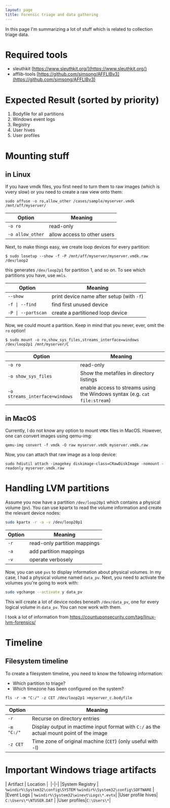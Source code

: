 ```yaml
---
layout: page
title: Forensic triage and data gathering
---
```


In this page I'm summarizing a lot of stuff which is related to collection triage data.

# Required tools

 - sleuthkit [https://www.sleuthkit.org/](https://www.sleuthkit.org/)
 - afflib-tools [https://github.com/simsong/AFFLIBv3](https://github.com/simsong/AFFLIBv3)

# Expected Result (sorted by priority)

1. Bodyfile for all partitions
1. Windows event logs
1. Registry
1. User hives
1. User profiles

# Mounting stuff

## in Linux

If you have vmdk files, you first need to turn them to raw images (which is vvery slow) or you need to create a raw view onto them:

```shell
sudo affuse -o ro,allow_other /cases/sample/myserver.vmdk /mnt/aff/myserver/
```

| Option | Meaning |
|--------|---------|
| `-o ro` | read-only|
| `-o allow_other`| allow access to other users |

Next, to make things easy, we create loop devices for every partition:

```shell
$ sudo losetup --show -f -P /mnt/aff/myserver/myserver.vmdk.raw
/dev/loop2
```

this generates `/dev/loop2p1` for partition 1, and so on. To see which partitions you have, use `mmls`.

| Option | Meaning | 
|--------|---------|
| `--show` | print device name after setup  (with `-f`) |
| <code>-f &#124; --find</code> | find first unused device |
| <code>-P &#124; --partscan</code> | create a partitioned loop device |

Now, we could mount a partition. Keep in mind that you never, ever, omit the `ro` option!

 ```shell
 $ sudo mount -o ro,show_sys_files,streams_interface=windows /dev/loop2p1 /mnt/myserver/C
 ```

| Option | Meaning | 
|--------|---------|
| `-o ro`| read-only |
| `-o show_sys_files`|Show the metafiles in directory listings|
| `-o streams_interface=windows`| enable access to streams using the Windows syntax (e.g. `cat file:stream`) |

## in MacOS

Currently, I do not know any option to mount `VMDK` files in MacOS. However, one can convert images using qemu-img:

```shell
qemu-img convert -f vmdk -O raw myserver.vmdk myserver.vmdk.raw
```

Now, you can attach that raw image as a loop device:

```shell
sudo hdiutil attach -imagekey diskimage-class=CRawDiskImage -nomount -readonly myserver.vmdk.raw
```

# Handling LVM partitions

Assume you now have a partition `/dev/loop20p1` which contains a physical volume (pv). You can use kpartx to read the volume information and create the relevant device nodes:

```bash
sudo kpartx -r -a -v /dev/loop20p1
```

| Option | Meaning | 
|--------|---------|
|`-r` | read-only partition mappings |
|`-a` | add partition mappings |
|`-v` | operate verbosely |

Now, you can use `pvs` to display information about physical volumes. In my case, I had a physical volume named `data_pv`. Next, you need to activate the volumes you're going to work with:

```bash
sudo vgchange --activate y data_pv
```

This will create a lot of device nodes beneath `/dev/data_pv`, one for every logical volume in `data_pv`. You can now work with them.

I took a lot of information from <https://countuponsecurity.com/tag/linux-lvm-forensics/>

# Timeline

## Filesystem timeline

To create a filesystem timeline, you need to know the following information:

- Which partition to triage?
- Which timezone has been configured on the system?

```shell
fls -r -m "C:/" -z CET /dev/loop2p1 >myserver_c.bodyfile
```

| Option | Meaning | 
|--------|---------|
|`-r`| Recurse on directory entries |
|`-m "C:/"`| Display output in mactime input format with `C:/` as the actual mount point of the image |
| `-z CET`| Time zone of original machine (`CET`) (only useful with -l)|


# Important Windows triage artifacts

| Artifact | Location | 
|-|-|
|System Registry | `%windir%\System32\config\SYSTEM` `%windir%\System32\config\SOFTWARE` |
|Event Logs | `%windir%\System32\winevt\Logs\*.evtx`|
|User profile hives| `C:\Users\*\NTUSER.DAT` |
|User profiles|`C:\Users\*`|